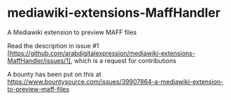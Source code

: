 # mediawiki-extensions-MaffHandler
A Mediawiki extension to preview MAFF files

Read the description in issue #1 [https://github.com/arabdigitalexpression/mediawiki-extensions-MaffHandler/issues/1], which is a request for contributions

A bounty has been put on this at https://www.bountysource.com/issues/39907864-a-mediawiki-extension-to-preview-maff-files
